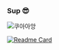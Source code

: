### Sup 😎

<!--
**YONGBINY/YONGBINY** is a ✨ _special_ ✨ repository because its `README.md` (this file) appears on your GitHub profile.

Here are some ideas to get you started:

- 🔭 I’m currently working on ...
- 🌱 I’m currently learning ...
- 👯 I’m looking to collaborate on ...
- 🤔 I’m looking for help with ...
- 💬 Ask me about ...
- 📫 How to reach me: ...
- 😄 Pronouns: ...
- ⚡ Fun fact: ...
-->

![쿠아아앙](https://github-readme-stats.vercel.app/api?username=YONGBINY&show_icons=true&theme=radical)

[![Readme Card](https://github-readme-stats.vercel.app/api/pin/?username=YONGBINY&repo=github-readme-stats)](https://github.com/YONGBINY/)
